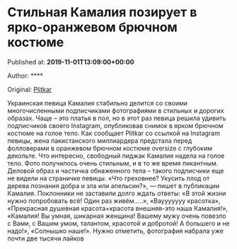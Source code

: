 
# Стильная Камалия позирует в ярко-оранжевом брючном костюме

Published at: **2019-11-01T13:09:00+00:00**

Author: ****

Original: [Plitkar](https://plitkar.com.ua/stilnaja-kamalija-poziruet-v-jarko-oranzhevom-brjuchnom-kostjume/)

Украинская певица Камалия стабильно делится со своими многочисленными подписчиками фотографиями в стильных и дорогих образах. Чаще – это платья в пол, но в этот раз певица решила удивить подписчиков своего Instagram, опубликовав снимок в ярком брючном костюме на голое тело.
Как сообщает Plitkar со ссылкой на Instagram певицы, жена пакистанского миллиардера предстала перед фолловерами в оранжевом брючном костюме oversize с глубоким декольте. Что интересно, свободный пиджак Камалия надела на голое тело.
Фото получилось очень стильным, и в то же время пикантным. Деловой образ и частичка обнаженного тела – такого подписчики еще не видели на страничке певицы.
«Что греховнее? Укусить плод от дерева познания добра и зла или апельсин?», — пишет в публикации Камалия. Поклонники не заставили долго ждать ответы: «В этой жизни нужно попробовать всё! Один раз живём…..», «Ваууууууу красотка», «Прекрасная душевная красота+красота внешняя-это наша Камалия!», «Камалия! Вы умная, шикарная женщина! Вашему мужу очень повезло с Вами, с Вашим умом, талантом, красотой и добротой! А большего и не надо!», «Солнышко наше!». Нужно отметить, фотография набрала уже почти две тысячи лайков
